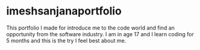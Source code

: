 # imeshsanjanaportfolio
This portfolio I made for introduce me to the code world and find an opportunity from the software industry. I am in age 17 and I learn coding for 5 months and this is the try I feel best about me. 
